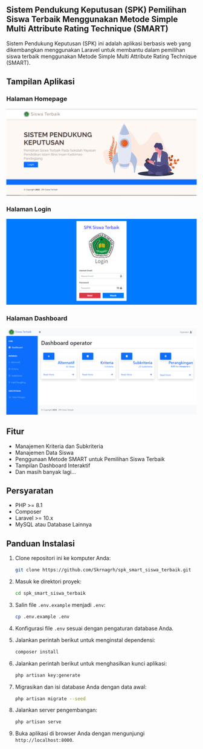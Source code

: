 ## Sistem Pendukung Keputusan (SPK) Pemilihan Siswa Terbaik Menggunakan Metode Simple Multi Attribute Rating Technique (SMART)

Sistem Pendukung Keputusan (SPK) ini adalah aplikasi berbasis web yang dikembangkan menggunakan Laravel untuk membantu dalam pemilihan siswa terbaik menggunakan Metode Simple Multi Attribute Rating Technique (SMART).

## Tampilan Aplikasi

### Halaman Homepage

![Halaman Homepage](https://github.com/Skrnagrh/spk_smart_siswa_terbaik/raw/main/public/1.tampilan/1.PNG)

### Halaman Login

![Halaman Login](https://github.com/Skrnagrh/spk_smart_siswa_terbaik/raw/main/public/1.tampilan/2.PNG)

### Halaman Dashboard

![Halaman Dashboard](https://github.com/Skrnagrh/spk_smart_siswa_terbaik/raw/main/public/1.tampilan/3.PNG)

## Fitur

- Manajemen Kriteria dan Subkriteria
- Manajemen Data Siswa
- Penggunaan Metode SMART untuk Pemilihan Siswa Terbaik
- Tampilan Dashboard Interaktif
- Dan masih banyak lagi...

## Persyaratan

- PHP >= 8.1
- Composer
- Laravel >= 10.x
- MySQL atau Database Lainnya

## Panduan Instalasi

1. Clone repositori ini ke komputer Anda:

   ```bash
   git clone https://github.com/Skrnagrh/spk_smart_siswa_terbaik.git
   ```

2. Masuk ke direktori proyek:

   ```bash
   cd spk_smart_siswa_terbaik
   ```

3. Salin file `.env.example` menjadi `.env`:

   ```bash
   cp .env.example .env
   ```

4. Konfigurasi file `.env` sesuai dengan pengaturan database Anda.

5. Jalankan perintah berikut untuk menginstal dependensi:

   ```bash
   composer install
   ```

6. Jalankan perintah berikut untuk menghasilkan kunci aplikasi:

   ```bash
   php artisan key:generate
   ```

7. Migrasikan dan isi database Anda dengan data awal:

   ```bash
   php artisan migrate --seed
   ```

8. Jalankan server pengembangan:

   ```bash
   php artisan serve
   ```

9. Buka aplikasi di browser Anda dengan mengunjungi `http://localhost:8000`.
